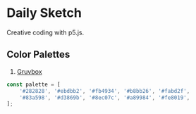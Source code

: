# Daily Sketch

Creative coding with p5.js.

## Color Palettes

1. [Gruvbox](https://github.com/morhetz/gruvbox)

```js
const palette = [
	'#282828', '#ebdbb2', '#fb4934', '#b8bb26', '#fabd2f',
	'#83a598', '#d3869b', '#8ec07c', '#a89984', '#fe8019',
];
```
